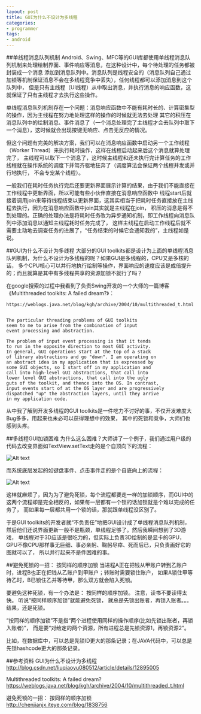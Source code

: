```yaml
---
layout: post
title: GUI为什么不设计为多线程
categories:
- programmer
tags:
- android
---
```



##单线程消息队列机制
Android、Swing、MFC等的GUI库都使用单线程消息队列机制来处理绘制界面、事件响应等消息，在这种设计中，每个待处理的任务都被封装成一个消息
添加到消息队列中。消息队列是线程安全的（消息队列自己通过加锁等机制保证消息不会在多线程竞争中丢失），任何线程都可以添加消息到这个队列中，
但是只有主线程（UI线程）从中取出消息，并执行消息的响应函数，这就保证了只有主线程才去执行这些操作。

单线程消息队列机制存在一个问题：消息响应函数中不能有耗时长的、计算密集型的操作，因为主线程在努力地处理这样的操作的时候就无法去处理
其它的积压在消息队列中的绘制消息、事件消息了（一个消息处理完了主线程才会去队列中取下一个消息），这时候就会出现按键无响应、点击无反应的情况。

但这个问题有完美的解决方案，我们可以在消息响应函数中启动另一个工作线程（Worker Thread）来执行耗时操作，这样在线程启动起来后这个消息就算处理完了，
主线程可以取下一个消息了，这时候主线程和还未执行完计算任务的工作线程就在操作系统的调度下并驾齐驱地狂奔了（调度算法会保证两个线程并发或并行地执行，
不会专宠某个线程）。

一般我们在耗时任务执行完后还要更新界面展示计算的结果，由于我们不能直接在工作线程中更新界面，所以可能有些小伙伴直接在消息响应函数中
线程start后就接着调用join来等待线程结束以更新界面，这其实相当于把耗时任务直接放在主线程去执行，因为在消息响应函数中join其实就是主线程在join，
积压的消息是得不到处理的。正确的处理办法是将耗时任务改为异步通知机制，即工作线程向消息队列中添加消息以通知主线程耗时任务完成了，
这样主线程在启动工作线程后就不需要主动地去调查任务的进展了，“任务结束的时候它会通知我的”，主线程如是说。


##GUI为什么不设计为多线程
大部分的GUI toolkits都是设计为上面的单线程消息队列机制，为什么不设计为多线程的呢？如果GUI是多线程的，CPU又是多核的话，
多个CPU核心可以并行地执行绘制等操作，界面响应的速度应该是成倍提升的；而且就算是其中有多线程共享的资源加锁不就行了吗？

在google搜索的过程中我看到了负责Swing开发的一个大师的一篇博客《Multithreaded toolkits: A failed dream?》：

	https://weblogs.java.net/blog/kgh/archive/2004/10/multithreaded_t.html


	The particular threading problems of GUI toolkits
	seem to me to arise from the combination of input
	event processing and abstraction.

	The problem of input event processing is that it tends
	to run in the opposite direction to most GUI activity.
	In general, GUI operations start at the top of a stack
	of library abstractions and go "down". I am operating on
	an abstract idea in my application that is expressed by
	some GUI objects, so I start off in my application and
	call into high-level GUI abstractions, that call into
	lower level GUI abstractions, that call into the ugly
	guts of the toolkit, and thence into the OS. In contrast,
	input events start of at the OS layer and are progressively
	dispatched "up" the abstraction layers, until they arrive
	in my application code.

从中我了解到开发多线程的GUI toolkits是一件吃力不讨好的事，不仅开发难度大Bug多多，用起来也未必可以获得理想中的效果，
其中的死锁和竞争，大师们也感到头疼。


##多线程GUI加锁困难
为什么这么困难？大师讲了一个例子，我们通过用户级的代码去改变界面如TextView.setText走的是个自顶向下的流程：	

![Alt text](http://zhongguomin.github.io/blog/media/images/2014/GUI-multithread-01.png "GUI-multithread-01.png")

而系统底层发起的如键盘事件、点击事件走的是个自底向上的流程：	

![Alt text](http://zhongguomin.github.io/blog/media/images/2014/GUI-multithread-02.png "GUI-multithread-02.png")

这样就麻烦了，因为为了避免死锁，每个流程都要走一样的加锁顺序，而GUI中的这两个流程却是完全相反的，如果每一层都有一个锁的话加锁就是个难以完成的任务了，
而如果每一层都共用一个锁的话，那就跟单线程没区别了。

于是GUI toolkits的开发者就“不负责任”地把GUI设计成了单线程消息队列机制，然后他们还说界面更新一般不是瓶颈，单线程足够了。然后我瞬间想到了3D游戏，
单线程对于3D应该是很吃力的，但实际上负责3D绘制的是显卡的GPU，GPU不像CPU那样事无巨细、事必亲躬、鞠躬尽瘁、死而后已，只负责画好它的图就可以了，
所以并行起来不是件困难的事。


##避免死锁的一招： 按同样的顺序加锁
当进程A正在把钱从甲账户转到乙账户时，进程B也正在把钱从乙账户到甲账户；转账时需要锁住账户，
如果A锁住甲等待乙时，B已锁住乙并等待甲，那么双方就会陷入死锁。 

要避免这种死锁，有一个办法是： 按同样的顺序加锁。 注意，读书不要读得太快。 听说“按同样顺序加锁”就能避免死锁，
就总是先锁出账者，再锁入账者。。。 结果，还是死锁。

“按同样的顺序加锁”不是指“两个进程使用同样的操作顺序(比如先锁出账者，再锁入账者)”，
而是要“对给定的两个资源，所有进程总是先锁资源1，再锁资源2”。 

比如，在数据库中，可以总是先锁ID更大的那条记录；在JAVA代码中，可以总是先锁hashcode更大的那条记录。


##参考资料
GUI为什么不设计为多线程		
	http://blog.csdn.net/liuqiaoyu080512/article/details/12895005

Multithreaded toolkits: A failed dream?		
	https://weblogs.java.net/blog/kgh/archive/2004/10/multithreaded_t.html

避免死锁的一招： 按同样的顺序加锁		
	http://chenjianjx.iteye.com/blog/1838756

